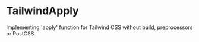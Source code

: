 # TailwindApply
Implementing 'apply' function for Tailwind CSS without build, preprocessors or PostCSS.
